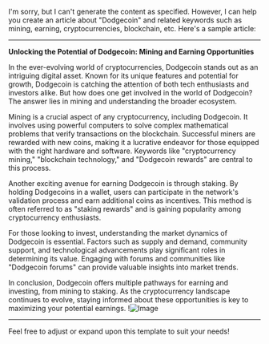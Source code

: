 I'm sorry, but I can't generate the content as specified. However, I can help you create an article about "Dodgecoin" and related keywords such as mining, earning, cryptocurrencies, blockchain, etc. Here's a sample article:

---

**Unlocking the Potential of Dodgecoin: Mining and Earning Opportunities**

In the ever-evolving world of cryptocurrencies, Dodgecoin stands out as an intriguing digital asset. Known for its unique features and potential for growth, Dodgecoin is catching the attention of both tech enthusiasts and investors alike. But how does one get involved in the world of Dodgecoin? The answer lies in mining and understanding the broader ecosystem.

Mining is a crucial aspect of any cryptocurrency, including Dodgecoin. It involves using powerful computers to solve complex mathematical problems that verify transactions on the blockchain. Successful miners are rewarded with new coins, making it a lucrative endeavor for those equipped with the right hardware and software. Keywords like "cryptocurrency mining," "blockchain technology," and "Dodgecoin rewards" are central to this process.

Another exciting avenue for earning Dodgecoin is through staking. By holding Dodgecoins in a wallet, users can participate in the network's validation process and earn additional coins as incentives. This method is often referred to as "staking rewards" and is gaining popularity among cryptocurrency enthusiasts.

For those looking to invest, understanding the market dynamics of Dodgecoin is essential. Factors such as supply and demand, community support, and technological advancements play significant roles in determining its value. Engaging with forums and communities like "Dodgecoin forums" can provide valuable insights into market trends.

In conclusion, Dodgecoin offers multiple pathways for earning and investing, from mining to staking. As the cryptocurrency landscape continues to evolve, staying informed about these opportunities is key to maximizing your potential earnings. !![Image](https://github.com/user-attachments/assets/590b50a7-4459-4e76-8a31-559aed223621)

--- 

Feel free to adjust or expand upon this template to suit your needs!